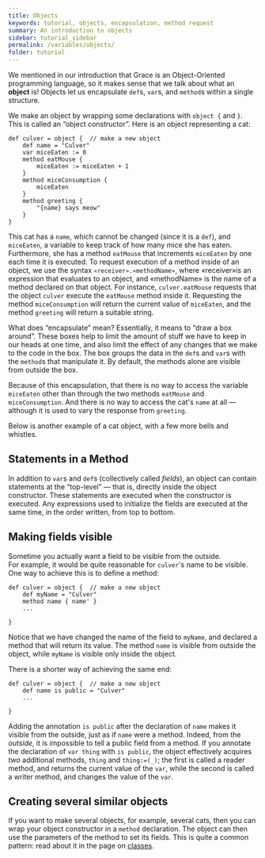 ```yaml
---
title: Objects
keywords: tutorial, objects, encapsulation, method request
summary: An introduction to objects
sidebar: tutorial_sidebar
permalink: /variables/objects/
folder: tutorial
---
```

We mentioned in our introduction that Grace is an Object-Oriented programming
language, so it makes sense that we talk about what an **object** is! Objects let us
encapsulate `def`s, `var`s, and `method`s within a single structure.  

We make an object by wrapping some declarations with `object {` and `}`.
This is called an “object constructor”.
Here is an object representing a cat:

```
def culver = object {  // make a new object
    def name = "Culver"
    var miceEaten := 0
    method eatMouse {
        miceEaten := miceEaten + 1
    }
    method miceConsumption {
        miceEaten
    }
    method greeting {
        "{name} says meow"
    }
}
```

This cat has a `name`, which cannot be changed (since it is a `def`), and `miceEaten`, a variable to
keep track of how many mice she has eaten. Furthermore, she has a method
`eatMouse` that increments `miceEaten` by one each time it is executed.
To request execution of a method inside of an object, we use the syntax 
`«receiver».«methodName»`, where «receiver»is an expression that evaluates
to an object, and «methodName» is the name of a method declared on that object.
For instance, `culver.eatMouse`
requests that the object `culver` execute the `eatMouse` method inside it.
Requesting the method `miceConsumption` will return the current value of `miceEaten`,
and the method `greeting` will return a suitable string.

What does “encapsulate” mean?  Essentially, it means to “draw a box around”.
These boxes help to limit the amount of stuff we have to keep in our heads at 
one time, and also limit the effect of any changes that we make to the code 
in the box.  The box groups the data in the `def`s and `var`s with the `method`s 
that manipulate it.  By default, the methods alone are visible from outside the box.

Because of this encapsulation, that there is no way to access the variable `miceEaten` 
other than through the two methods `eatMouse` and `miceConsumption`.
And there is no way to access the cat's `name` at all — although it is used
to vary the response from `greeting`.

Below is another example of a cat object, with a few more bells and whistles.

<object id="example-1" data="{{site.editor}}?objects" width="100%" height="550px"> </object>

## Statements in a Method

In addition to `var`s and `def`s (collectively called _fields_), an object 
can contain statements at the “top-level” — that is, directly inside the 
object constructor.  These statements are executed when the constructor is 
executed.  Any expressions used to initialize the fields are executed at the
same time, in the order written, from top to bottom.

## Making fields visible

Sometime you actually want a field to be visible from the outside.  
For example, it would be quite reasonable for `culver`'s name to be visible. 
One way to achieve this is to define a method:

```
def culver = object {  // make a new object
    def myName = "Culver"
    method name { name' }
    ...
    
}
```
Notice that we have changed the name of the field to `myName`, and declared
a method that will return its value.
The method `name` is visible from outside the object, while `myName` is visible
only inside the object.

There is a shorter way of achieving the same end:

```
def culver = object {  // make a new object
    def name is public = "Culver"
    ...

}
```

Adding the annotation `is public` after the declaration of `name` makes
it visible from the outside, just as if `name` were a method.  Indeed, from the
_outside_, it is impossible to tell a public field from a method.  If you annotate
the declaration of `var thing` with `is public`, the object effectively acquires
_two_ additional methods, `thing` and `thing:=(_)`; the first is
called a reader method, and returns the current value of the `var`, while
the second is called a writer method, and changes the value of the `var`.

## Creating several similar objects

If you want to make several objects, for example, several cats, then you can
wrap your object constructor in a `method` declaration.  The object can then 
use the parameters of the method to set its fields.  This is quite a common
pattern: read about it in the page on [classes]({{site.baseurl}}/variables/classes/).
    
    

